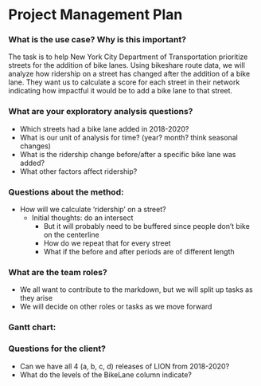 # Project Management Plan

### What is the use case? Why is this important?
The task is to help New York City Department of Transportation prioritize streets for the addition of bike lanes. Using bikeshare route data, we will analyze how ridership on a street has changed after the addition of a bike lane. They want us to calculate a score for each street in their network indicating how impactful it would be to add a bike lane to that street. 
### What are your exploratory analysis questions?
- Which streets had a bike lane added in 2018-2020?
- What is our unit of analysis for time? (year? month? think seasonal changes)
- What is the ridership change before/after a specific bike lane was added?
- What other factors affect ridership?
### Questions about the method: 
- How will we calculate ‘ridership’ on a street?
	- Initial thoughts: do an intersect
		- But it will probably need to be buffered since people don’t bike on the centerline
		- How do we repeat that for every street
		- What if the before and after periods are of different length

### What are the team roles?
- We all want to contribute to the markdown, but we will split up tasks as they arise
- We will decide on other roles or tasks as we move forward

### Gantt chart:


### Questions for the client?
- Can we have all 4 (a, b, c, d) releases of LION from 2018-2020?
- What do the levels of the BikeLane column indicate?

